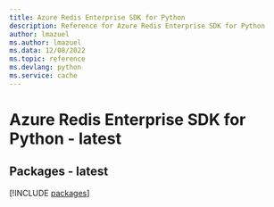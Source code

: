 ```yaml
---
title: Azure Redis Enterprise SDK for Python
description: Reference for Azure Redis Enterprise SDK for Python
author: lmazuel
ms.author: lmazuel
ms.data: 12/08/2022
ms.topic: reference
ms.devlang: python
ms.service: cache
---
```

# Azure Redis Enterprise SDK for Python - latest
## Packages - latest
[!INCLUDE [packages](redis-enterprise-index.md)]